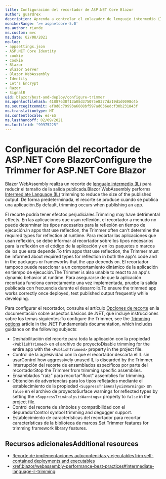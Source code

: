 ```yaml
---
title: Configuración del recortador de ASP.NET Core Blazor
author: guardrex
description: Aprenda a controlar el enlazador de lenguaje intermedio (IL) (recortador) al compilar una aplicación Blazor.
monikerRange: '>= aspnetcore-5.0'
ms.author: riande
ms.custom: mvc
ms.date: 02/08/2021
no-loc:
- appsettings.json
- ASP.NET Core Identity
- cookie
- Cookie
- Blazor
- Blazor Server
- Blazor WebAssembly
- Identity
- Let's Encrypt
- Razor
- SignalR
uid: blazor/host-and-deploy/configure-trimmer
ms.openlocfilehash: 41887638f13a08d375075e8377da19d1d0098c4b
ms.sourcegitcommit: ef8d8c79993a6608bf597ad036edcf30b231843f
ms.translationtype: HT
ms.contentlocale: es-ES
ms.lasthandoff: 02/09/2021
ms.locfileid: "99975225"
---
```

# <a name="configure-the-trimmer-for-aspnet-core-blazor"></a><span data-ttu-id="4a703-103">Configuración del recortador de ASP.NET Core Blazor</span><span class="sxs-lookup"><span data-stu-id="4a703-103">Configure the Trimmer for ASP.NET Core Blazor</span></span>

<span data-ttu-id="4a703-104">Blazor WebAssembly realiza un recorte de [lenguaje intermedio (IL)](/dotnet/standard/managed-code#intermediate-language--execution) para reducir el tamaño de la salida publicada.</span><span class="sxs-lookup"><span data-stu-id="4a703-104">Blazor WebAssembly performs [Intermediate Language (IL)](/dotnet/standard/managed-code#intermediate-language--execution) trimming to reduce the size of the published output.</span></span> <span data-ttu-id="4a703-105">De forma predeterminada, el recorte se produce cuando se publica una aplicación.</span><span class="sxs-lookup"><span data-stu-id="4a703-105">By default, trimming occurs when publishing an app.</span></span>

<span data-ttu-id="4a703-106">El recorte podría tener efectos perjudiciales.</span><span class="sxs-lookup"><span data-stu-id="4a703-106">Trimming may have detrimental effects.</span></span> <span data-ttu-id="4a703-107">En las aplicaciones que usan reflexión, el recortador a menudo no puede determinar los tipos necesarios para la reflexión en tiempo de ejecución.</span><span class="sxs-lookup"><span data-stu-id="4a703-107">In apps that use reflection, the Trimmer often can't determine the required types for reflection at runtime.</span></span> <span data-ttu-id="4a703-108">Para recortar las aplicaciones que usan reflexión, se debe informar al recortador sobre los tipos necesarios para la reflexión en el código de la aplicación y en los paquetes o marcos de los que esta depende.</span><span class="sxs-lookup"><span data-stu-id="4a703-108">To trim apps that use reflection, the Trimmer must be informed about required types for reflection in both the app's code and in the packages or frameworks that the app depends on.</span></span> <span data-ttu-id="4a703-109">El recortador tampoco puede reaccionar a un comportamiento dinámico de la aplicación en tiempo de ejecución.</span><span class="sxs-lookup"><span data-stu-id="4a703-109">The Trimmer is also unable to react to an app's dynamic behavior at runtime.</span></span> <span data-ttu-id="4a703-110">Para asegurarse de que la aplicación recortada funciona correctamente una vez implementada, pruebe la salida publicada con frecuencia durante el desarrollo.</span><span class="sxs-lookup"><span data-stu-id="4a703-110">To ensure the trimmed app works correctly once deployed, test published output frequently while developing.</span></span>

<span data-ttu-id="4a703-111">Para configurar el recortador, consulte el artículo [Opciones de recorte](/dotnet/core/deploying/trimming-options) en la documentación sobre aspectos básicos de .NET, que incluye instrucciones sobre los temas siguientes:</span><span class="sxs-lookup"><span data-stu-id="4a703-111">To configure the Trimmer, see the [Trimming options](/dotnet/core/deploying/trimming-options) article in the .NET Fundamentals documentation, which includes guidance on the following subjects:</span></span>

* <span data-ttu-id="4a703-112">Deshabilitación del recorte para toda la aplicación con la propiedad `<PublishTrimmed>` en el archivo de proyecto</span><span class="sxs-lookup"><span data-stu-id="4a703-112">Disable trimming for the entire app with the `<PublishTrimmed>` property in the project file.</span></span>
* <span data-ttu-id="4a703-113">Control de la agresividad con la que el recortador descarta el IL sin usar</span><span class="sxs-lookup"><span data-stu-id="4a703-113">Control how aggressively unused IL is discarded by the Trimmer.</span></span>
* <span data-ttu-id="4a703-114">Interrupción del recorte de ensamblados específicos por parte del recortador</span><span class="sxs-lookup"><span data-stu-id="4a703-114">Stop the Trimmer from trimming specific assemblies.</span></span>
* <span data-ttu-id="4a703-115">Ensamblados "raíz" para recortar</span><span class="sxs-lookup"><span data-stu-id="4a703-115">"Root" assemblies for trimming.</span></span>
* <span data-ttu-id="4a703-116">Obtención de advertencias para los tipos reflejados mediante el establecimiento de la propiedad `<SuppressTrimAnalysisWarnings>` en `false` en el archivo de proyecto</span><span class="sxs-lookup"><span data-stu-id="4a703-116">Surface warnings for reflected types by setting the `<SuppressTrimAnalysisWarnings>` property to `false` in the project file.</span></span>
* <span data-ttu-id="4a703-117">Control del recorte de símbolos y compatibilidad con el depurador</span><span class="sxs-lookup"><span data-stu-id="4a703-117">Control symbol trimming and degugger support.</span></span>
* <span data-ttu-id="4a703-118">Establecimiento de características del recortador para recortar características de la biblioteca de marcos.</span><span class="sxs-lookup"><span data-stu-id="4a703-118">Set Trimmer features for trimming framework library features.</span></span>

## <a name="additional-resources"></a><span data-ttu-id="4a703-119">Recursos adicionales</span><span class="sxs-lookup"><span data-stu-id="4a703-119">Additional resources</span></span>

* [<span data-ttu-id="4a703-120">Recorte de implementaciones autocontenidas y ejecutables</span><span class="sxs-lookup"><span data-stu-id="4a703-120">Trim self-contained deployments and executables</span></span>](/dotnet/core/deploying/trim-self-contained)
* <xref:blazor/webassembly-performance-best-practices#intermediate-language-il-trimming>
